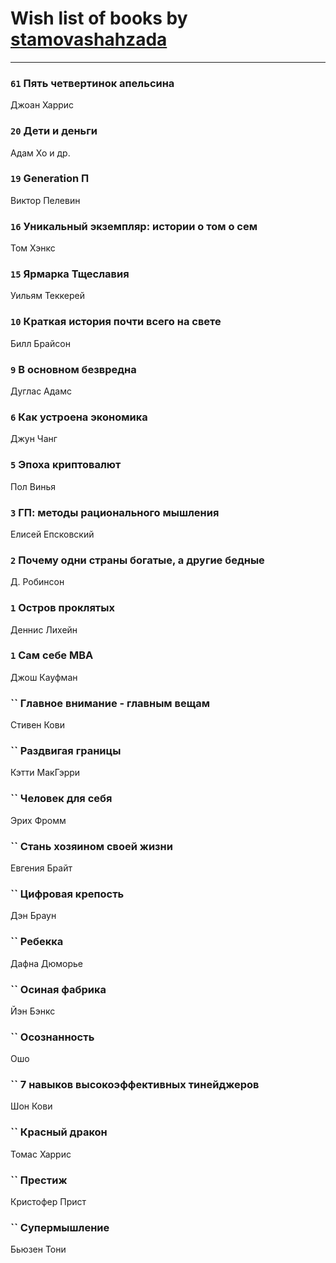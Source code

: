 # Wish list of books by [stamovashahzada](http://vk.com/id310646815)
---

### `61` Пять четвертинок апельсина
Джоан Харрис

### `20` Дети и деньги
Адам Хо и др.

### `19` Generation П
Виктор Пелевин

### `16` Уникальный экземпляр: истории о том о сем
Том Хэнкс

### `15` Ярмарка Тщеславия
Уильям Теккерей

### `10` Краткая история почти всего на свете
Билл Брайсон

### `9` В основном безвредна
Дуглас Адамс

### `6` Как устроена экономика
Джун Чанг

### `5` Эпоха криптовалют
Пол Винья

### `3` ГП: методы рационального мышления
Елисей Епсковский

### `2` Почему одни страны богатые, а другие бедные
Д. Робинсон

### `1` Остров проклятых
Деннис Лихейн

### `1` Сам себе MBA
Джош Кауфман

### `` Главное внимание - главным вещам
Стивен Кови

### `` Раздвигая границы
Кэтти МакГэрри

### `` Человек для себя
Эрих Фромм

### `` Стань хозяином своей жизни
Евгения Брайт

### `` Цифровая крепость
Дэн Браун

### `` Ребекка
Дафна Дюморье

### `` Осиная фабрика
Йэн Бэнкс

### `` Осознанность
Ошо

### `` 7 навыков высокоэффективных тинейджеров
Шон Кови

### `` Красный дракон
Томас Харрис

### `` Престиж
Кристофер Прист

### `` Супермышление
Бьюзен Тони

